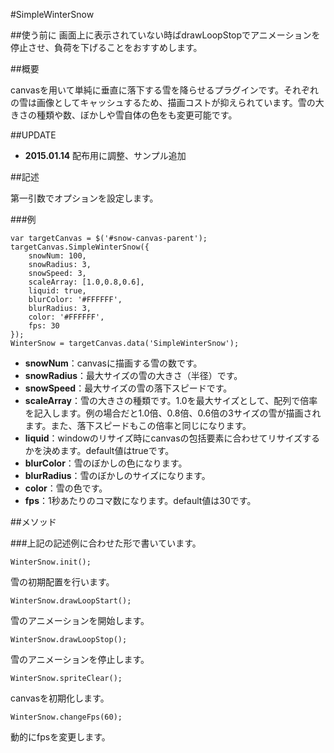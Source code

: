 #SimpleWinterSnow

##使う前に
画面上に表示されていない時ばdrawLoopStopでアニメーションを停止させ、負荷を下げることをおすすめします。

##概要

canvasを用いて単純に垂直に落下する雪を降らせるプラグインです。それぞれの雪は画像としてキャッシュするため、描画コストが抑えられています。雪の大きさの種類や数、ぼかしや雪自体の色をも変更可能です。

##UPDATE

- **2015.01.14** 配布用に調整、サンプル追加

##記述

第一引数でオプションを設定します。

###例

	var targetCanvas = $('#snow-canvas-parent');
	targetCanvas.SimpleWinterSnow({
		snowNum: 100,
		snowRadius: 3,
		snowSpeed: 3,
		scaleArray: [1.0,0.8,0.6],
		liquid: true,
		blurColor: '#FFFFFF',
		blurRadius: 3,
		color: '#FFFFFF',
		fps: 30
	});
	WinterSnow = targetCanvas.data('SimpleWinterSnow');

- **snowNum**：canvasに描画する雪の数です。
- **snowRadius**：最大サイズの雪の大きさ（半径）です。
- **snowSpeed**：最大サイズの雪の落下スピードです。
- **scaleArray**：雪の大きさの種類です。1.0を最大サイズとして、配列で倍率を記入します。例の場合だと1.0倍、0.8倍、0.6倍の3サイズの雪が描画されます。また、落下スピードもこの倍率と同じになります。
- **liquid**：windowのリサイズ時にcanvasの包括要素に合わせてリサイズするかを決めます。default値はtrueです。
- **blurColor**：雪のぼかしの色になります。
- **blurRadius**：雪のぼかしのサイズになります。
- **color**：雪の色です。
- **fps**：1秒あたりのコマ数になります。default値は30です。

##メソッド

###上記の記述例に合わせた形で書いています。

	WinterSnow.init();

雪の初期配置を行います。

	WinterSnow.drawLoopStart();

雪のアニメーションを開始します。

	WinterSnow.drawLoopStop();

雪のアニメーションを停止します。

	WinterSnow.spriteClear();

canvasを初期化します。

	WinterSnow.changeFps(60);

動的にfpsを変更します。